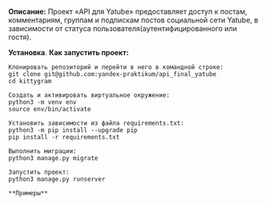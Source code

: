 

**Описание:**
Проект «API для Yatube» предоставляет доступ к постам, комментариям, группам и подпискам постов социальной сети Yatube, в зависимости от статуса пользователя(аутентифицированного или гостя).

**Установка**. **Как запустить проект:**
```
Клонировать репозиторий и перейти в него в командной строке:
git clone git@github.com:yandex-praktikum/api_final_yatube
cd kittygram
```
```
Cоздать и активировать виртуальное окружение:
python3 -m venv env
source env/bin/activate
```
```
Установить зависимости из файла requirements.txt:
python3 -m pip install --upgrade pip
pip install -r requirements.txt
```
```
Выполнить миграции:
python3 manage.py migrate
```
```
Запустить проект:
python3 manage.py runserver
```
```
**Примеры**
